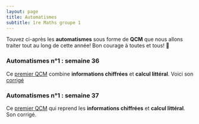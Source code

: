 ```yaml
---
layout: page
title: Automatismes
subtitle: 1re Maths groupe 1
---
```


Touvez ci-après les **automatismes** sous forme de **QCM** que nous allons traiter tout au long de cette année! Bon courage à toutes et tous! :punch:



### Automatismes n°1 : semaine 36

Ce [premier QCM](/automatismes/36.1.pdf) combine **informations chiffrées** et **calcul littéral**. Voici son [corrigé](/automatismes/correction.36.1.pdf) 


### Automatismes n°1 : semaine 37

Ce [premier QCM](/automatismes/37.1.pdf) qui reprend les **informations chiffrées** et **calcul littéral**. Son corrigé.

